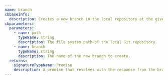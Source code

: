```yaml
---
name: branch
cbbaseinfo:
  description: Creates a new branch in the local repository at the given path.
cbparameters:
  parameters:
    - name: path
      typeName: string
      description: The file system path of the local Git repository.
    - name: branch
      typeName: string
      description: The name of the new branch to create.
  returns:
    signatureTypeName: Promise
    description: A promise that resolves with the response from the branch event.
---
```

<CBBaseInfo/> 
 <CBParameters/>